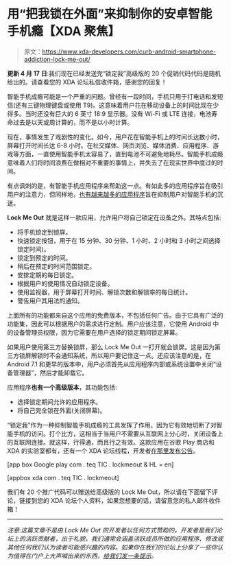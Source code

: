 # 用“把我锁在外面”来抑制你的安卓智能手机瘾【XDA 聚焦】

> 原文：<https://www.xda-developers.com/curb-android-smartphone-addiction-lock-me-out/>

**更新 4 月 17 日**:我们现在已经发送完“锁定我”高级版的 20 个促销代码代码是随机给出的。请查看您的 XDA 论坛私信收件箱，感谢您的回复！

智能手机成瘾可能是一个严重的问题。曾经有一段时间，手机只用于打电话和发短信(还有三键物理键盘或使用 T9)。这意味着用户花在移动设备上的时间比现在少得多。当时还没有巨大的 6 英寸 18:9 显示器。没有 Wi-Fi 或 LTE 连接，电池寿命过去是以天或周计算的，而不是以小时计算。

现在，事情发生了戏剧性的变化。如今，用户花在智能手机上的时间长达数小时，屏幕打开时间长达 6-8 小时。在社交媒体、网页浏览、媒体消费、应用程序、游戏等方面，一直使用智能手机太容易了，直到电池不可避免地耗尽。智能手机成瘾意味着人们将时间浪费在做相对不重要的事情上，并失去了在现实世界中度过的时间。

有点讽刺的是，有智能手机应用程序来帮助这一点。有如此多的应用程序旨在吸引用户的注意力，但同样地，[也有越来越多的应用程序](https://www.xda-developers.com/track-smartphone-addiction-phone-usage-monitor/)旨在抑制用户对智能手机的沉迷。

**Lock Me Out** 就是这样一款应用，允许用户将自己锁定在设备之外。其特点包括:

*   将手机锁定到锁屏。
*   快速锁定按钮，用于在 15 分钟、30 分钟、1 小时、2 小时和 3 小时之间选择锁定时间)。
*   锁定到预定的时间。
*   稍后在预定的时间范围锁定。
*   安排定期的每日锁定。
*   根据用户的使用情况自动锁定设备。
*   使用监视器，用于屏幕打开时间、解锁次数和解锁率的每日统计。
*   警告用户其用法的通知。

上面所有的功能都来自这个应用的免费版本，不包括任何广告。由于它具有广泛的功能集，因此可以根据用户的需求进行定制。用户应该注意，它使用 Android 中的设备管理员权限，因为它需要在用户选择的锁定期间锁定屏幕。

如果用户使用第三方替换锁屏，那么 Lock Me Out 一打开就会锁屏。这是因为第三方锁屏解锁时不会通知系统，所以用户要记住这一点。还应该注意的是，在 Android 7.1 和更早的版本中，用户必须首先从应用程序内部或系统设置中关闭“设备管理器”，然后才能卸载它。

应用程序**也有一个高级版本**，其功能包括:

*   选择锁定期间允许的应用程序。
*   将自己完全锁在外面(关闭屏幕)。

“锁定我”作为一种抑制智能手机成瘾的工具发挥了作用，因为它有效地切断了对智能手机的访问。打个比方，这相当于当用户不需要从互联网上分心时，关闭设备上的互联网连接。就这样，行得通，而且行之有效。这款应用在谷歌 Play 商店和 XDA 的实验室都有，还有一个 XDA 论坛线程，开发者[在那里发布公告](https://forum.xda-developers.com/android/apps-games/app-lock-giving-phone-addicts-relief-t2886400)。

[app box Google play com . teq TIC . lockmeout & HL = en]

[appbox xda com . teq TIC . lockmeout]

我们有 20 个推广代码可以赠送给高级版的 Lock Me Out，所以请在下面留下评论，链接到您的 XDA 论坛个人资料，如果您想要的话，请留意您的私人邮件收件箱！

* * *

*注意:这篇文章不是由 Lock Me Out 的开发者以任何方式赞助的。开发者是我们论坛上的活跃贡献者，出于礼貌，我们通常会涵盖活跃成员所做的应用程序、修改或其他任何我们认为读者可能感兴趣的内容。如果你在我们的论坛上分享了一些你认为值得在门户上大声喊出来的东西，[给我们发一条提示](https://www.xda-developers.com/tip-us/)。*